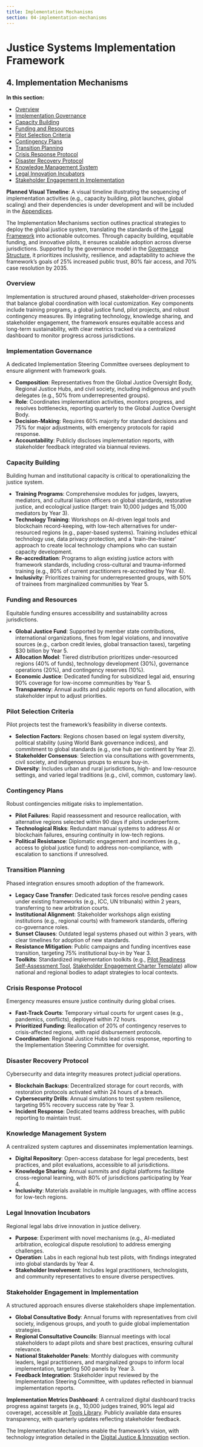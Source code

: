 ```yaml
---
title: Implementation Mechanisms
section: 04-implementation-mechanisms
---
```


# Justice Systems Implementation Framework

## <a id="04-implementation-mechanisms"></a>4. Implementation Mechanisms

**In this section:**
- [Overview](#overview)
- [Implementation Governance](#implementation-governance)
- [Capacity Building](#capacity-building)
- [Funding and Resources](#funding-and-resources)
- [Pilot Selection Criteria](#pilot-selection-criteria)
- [Contingency Plans](#contingency-plans)
- [Transition Planning](#transition-planning)
- [Crisis Response Protocol](#crisis-response-protocol)
- [Disaster Recovery Protocol](#disaster-recovery-protocol)
- [Knowledge Management System](#knowledge-management-system)
- [Legal Innovation Incubators](#legal-innovation-incubators)
- [Stakeholder Engagement in Implementation](#stakeholder-engagement-implementation)

**Planned Visual Timeline**: A visual timeline illustrating the sequencing of implementation activities (e.g., capacity building, pilot launches, global scaling) and their dependencies is under development and will be included in the [Appendices](/framework/docs/implementation/justice#11-appendices).

The Implementation Mechanisms section outlines practical strategies to deploy the global justice system, translating the standards of the [Legal Framework](/framework/docs/implementation/justice#03-legal-framework) into actionable outcomes. Through capacity building, equitable funding, and innovative pilots, it ensures scalable adoption across diverse jurisdictions. Supported by the governance model in the [Governance Structure](/framework/docs/implementation/justice#02-governance-structure), it prioritizes inclusivity, resilience, and adaptability to achieve the framework’s goals of 25% increased public trust, 80% fair access, and 70% case resolution by 2035.

### <a id="overview"></a>Overview
Implementation is structured around phased, stakeholder-driven processes that balance global coordination with local customization. Key components include training programs, a global justice fund, pilot projects, and robust contingency measures. By integrating technology, knowledge sharing, and stakeholder engagement, the framework ensures equitable access and long-term sustainability, with clear metrics tracked via a centralized dashboard to monitor progress across jurisdictions.

### <a id="implementation-governance"></a>Implementation Governance
A dedicated Implementation Steering Committee oversees deployment to ensure alignment with framework goals.

- **Composition**: Representatives from the Global Justice Oversight Body, Regional Justice Hubs, and civil society, including indigenous and youth delegates (e.g., 50% from underrepresented groups).
- **Role**: Coordinates implementation activities, monitors progress, and resolves bottlenecks, reporting quarterly to the Global Justice Oversight Body.
- **Decision-Making**: Requires 60% majority for standard decisions and 75% for major adjustments, with emergency protocols for rapid response.
- **Accountability**: Publicly discloses implementation reports, with stakeholder feedback integrated via biannual reviews.

### <a id="capacity-building"></a>Capacity Building
Building human and institutional capacity is critical to operationalizing the justice system.

- **Training Programs**: Comprehensive modules for judges, lawyers, mediators, and cultural liaison officers on global standards, restorative justice, and ecological justice (target: train 10,000 judges and 15,000 mediators by Year 3).
- **Technology Training**: Workshops on AI-driven legal tools and blockchain record-keeping, with low-tech alternatives for under-resourced regions (e.g., paper-based systems). Training includes ethical technology use, data privacy protection, and a 'train-the-trainer' approach to create local technology champions who can sustain capacity development.
- **Re-accreditation**: Programs to align existing justice actors with framework standards, including cross-cultural and trauma-informed training (e.g., 80% of current practitioners re-accredited by Year 4).
- **Inclusivity**: Prioritizes training for underrepresented groups, with 50% of trainees from marginalized communities by Year 5.

### <a id="funding-and-resources"></a>Funding and Resources
Equitable funding ensures accessibility and sustainability across jurisdictions.

- **Global Justice Fund**: Supported by member state contributions, international organizations, fines from legal violations, and innovative sources (e.g., carbon credit levies, global transaction taxes), targeting $30 billion by Year 5.
- **Allocation Model**: Tiered distribution prioritizes under-resourced regions (40% of funds), technology development (30%), governance operations (20%), and contingency reserves (10%).
- **Economic Justice**: Dedicated funding for subsidized legal aid, ensuring 90% coverage for low-income communities by Year 5.
- **Transparency**: Annual audits and public reports on fund allocation, with stakeholder input to adjust priorities.

### <a id="pilot-selection-criteria"></a>Pilot Selection Criteria
Pilot projects test the framework’s feasibility in diverse contexts.

- **Selection Factors**: Regions chosen based on legal system diversity, political stability (using World Bank governance indices), and commitment to global standards (e.g., one hub per continent by Year 2).
- **Stakeholder Consensus**: Selection via consultations with governments, civil society, and indigenous groups to ensure buy-in.
- **Diversity**: Includes urban and rural jurisdictions, high- and low-resource settings, and varied legal traditions (e.g., civil, common, customary law).

### <a id="contingency-plans"></a>Contingency Plans
Robust contingencies mitigate risks to implementation.

- **Pilot Failures**: Rapid reassessment and resource reallocation, with alternative regions selected within 90 days if pilots underperform.
- **Technological Risks**: Redundant manual systems to address AI or blockchain failures, ensuring continuity in low-tech regions.
- **Political Resistance**: Diplomatic engagement and incentives (e.g., access to global justice fund) to address non-compliance, with escalation to sanctions if unresolved.

### <a id="transition-planning"></a>Transition Planning
Phased integration ensures smooth adoption of the framework.

- **Legacy Case Transfer**: Dedicated task forces resolve pending cases under existing frameworks (e.g., ICC, UN tribunals) within 2 years, transferring to new arbitration courts.
- **Institutional Alignment**: Stakeholder workshops align existing institutions (e.g., regional courts) with framework standards, offering co-governance roles.
- **Sunset Clauses**: Outdated legal systems phased out within 3 years, with clear timelines for adoption of new standards.
- **Resistance Mitigation**: Public campaigns and funding incentives ease transition, targeting 75% institutional buy-in by Year 3.
- **Toolkits**: Standardized implementation toolkits (e.g., [Pilot Readiness Self-Assessment Tool](/framework/tools/justice/pilot-readiness-self-assessment-tool-en.pdf), [Stakeholder Engagement Charter Template](/framework/tools/justice/stakeholder-engagement-charter-en.pdf)) allow national and regional bodies to adapt strategies to local contexts.

### <a id="crisis-response-protocol"></a>Crisis Response Protocol
Emergency measures ensure justice continuity during global crises.

- **Fast-Track Courts**: Temporary virtual courts for urgent cases (e.g., pandemics, conflicts), deployed within 72 hours.
- **Prioritized Funding**: Reallocation of 20% of contingency reserves to crisis-affected regions, with rapid disbursement protocols.
- **Coordination**: Regional Justice Hubs lead crisis response, reporting to the Implementation Steering Committee for oversight.

### <a id="disaster-recovery-protocol"></a>Disaster Recovery Protocol
Cybersecurity and data integrity measures protect judicial operations.

- **Blockchain Backups**: Decentralized storage for court records, with restoration protocols activated within 24 hours of a breach.
- **Cybersecurity Drills**: Annual simulations to test system resilience, targeting 95% recovery success rate by Year 3.
- **Incident Response**: Dedicated teams address breaches, with public reporting to maintain trust.

### <a id="knowledge-management-system"></a>Knowledge Management System
A centralized system captures and disseminates implementation learnings.

- **Digital Repository**: Open-access database for legal precedents, best practices, and pilot evaluations, accessible to all jurisdictions.
- **Knowledge Sharing**: Annual summits and digital platforms facilitate cross-regional learning, with 80% of jurisdictions participating by Year 4.
- **Inclusivity**: Materials available in multiple languages, with offline access for low-tech regions.

### <a id="legal-innovation-incubators"></a>Legal Innovation Incubators
Regional legal labs drive innovation in justice delivery.

- **Purpose**: Experiment with novel mechanisms (e.g., AI-mediated arbitration, ecological dispute resolution) to address emerging challenges.
- **Operation**: Labs in each regional hub test pilots, with findings integrated into global standards by Year 4.
- **Stakeholder Involvement**: Includes legal practitioners, technologists, and community representatives to ensure diverse perspectives.

### <a id="stakeholder-engagement-implementation"></a>Stakeholder Engagement in Implementation
A structured approach ensures diverse stakeholders shape implementation.

- **Global Consultative Body**: Annual forums with representatives from civil society, indigenous groups, and youth to guide global implementation strategies.
- **Regional Consultative Councils**: Biannual meetings with local stakeholders to adapt pilots and share best practices, ensuring cultural relevance.
- **National Stakeholder Panels**: Monthly dialogues with community leaders, legal practitioners, and marginalized groups to inform local implementation, targeting 500 panels by Year 3.
- **Feedback Integration**: Stakeholder input reviewed by the Implementation Steering Committee, with updates reflected in biannual implementation reports.

**Implementation Metrics Dashboard**: A centralized digital dashboard tracks progress against targets (e.g., 10,000 judges trained, 90% legal aid coverage), accessible at [Tools Library](/framework/tools/justice). Publicly available data ensures transparency, with quarterly updates reflecting stakeholder feedback.

The Implementation Mechanisms enable the framework’s vision, with technology integration detailed in the [Digital Justice & Innovation](/framework/docs/implementation/justice#05-digital-justice-innovation) section.

